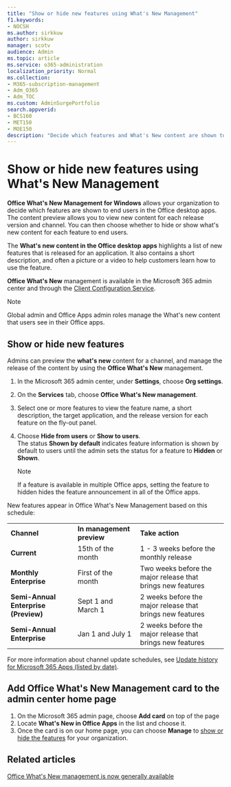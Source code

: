 ```yaml
---
title: "Show or hide new features using What's New Management"
f1.keywords:
- NOCSH
ms.author: sirkkuw
author: sirkkuw
manager: scotv
audience: Admin
ms.topic: article
ms.service: o365-administration
localization_priority: Normal
ms.collection:
- M365-subscription-management
- Adm_O365
- Adm_TOC
ms.custom: AdminSurgePortfolio
search.appverid:
- BCS160
- MET150
- MOE150
description: "Decide which features and What's New content are shown to or hidden from end users in the  Office What's New Management for Office desktop apps."
---
```


# Show or hide new features using What's New Management

**Office What's New Management for Windows** allows your organization to decide which features are shown to end users in the Office desktop apps. The content preview allows you to view new content for each release version and channel. You can then choose whether to hide or show what's new content for each feature to end users. 

The **What's new content in the Office desktop apps** highlights a list of new features that is released for an application. It also contains a short description, and often a picture or a video to help customers learn how to use the feature. 

**Office What's New** management is available in the Microsoft 365 admin center and through the [Client Configuration Service](https://config.office.com).

> [!NOTE]
> Global admin and Office Apps admin roles manage the What's new content that users see in their Office apps.

##  Show or hide new features 

Admins can preview the **what's new** content for a channel, and manage the release of the content by using the **Office What's New** management.

1. In the Microsoft 365 admin center, under **Settings**, choose **Org settings**.
2. On the **Services** tab, choose **Office What's New management**.
3. Select one or more features to view the feature name, a short description, the target application, and the release version for each feature on the fly-out panel.
4. Choose **Hide from users** or **Show to users**.  
    The status **Shown by default** indicates feature information is shown by default to users until the admin sets the status for a feature to **Hidden** or **Shown**.  

    > [!NOTE]
    > If a feature is available in multiple Office apps, setting the feature to hidden hides the feature announcement in all of the Office apps.

New features appear in Office What's New Management based on this schedule:

||||
|:-----|:-----|:-----|
|**Channel** <br/> |**In management preview** <br/> |**Take action** <br/> |
|**Current** <br/> |15th of the month  <br/> |1 - 3 weeks before the monthly release <br/> |
|**Monthly Enterprise** <br/> |First of the month  <br/> |Two weeks before the major release that brings new features |
|**Semi-Annual Enterprise (Preview)** <br/> |Sept 1 and March 1 <br/> | 2 weeks before the major release that brings new features|
|**Semi-Annual Enterprise** <br/> |Jan 1 and July 1 <br/> | 2 weeks before the major release that brings new features<br/> |

For more information about channel update schedules, see [Update history for Microsoft 365 Apps (listed by date)](https://docs.microsoft.com/officeupdates/update-history-microsoft365-apps-by-date).

## Add Office What's New Management card to the admin center home page

1. On the Microsoft 365 admin page, choose **Add card** on top of the page
2. Locate **What's New in Office Apps** in the list and choose it.
3. Once the card is on our home page, you can choose **Manage** to [show or hide the features](#show-or-hide-new-features) for your organization. 


## Related articles

[Office What's New management is now generally available](https://techcommunity.microsoft.com/t5/microsoft-365-blog/office-what-s-new-management-is-now-generally-available/ba-p/1179954)
